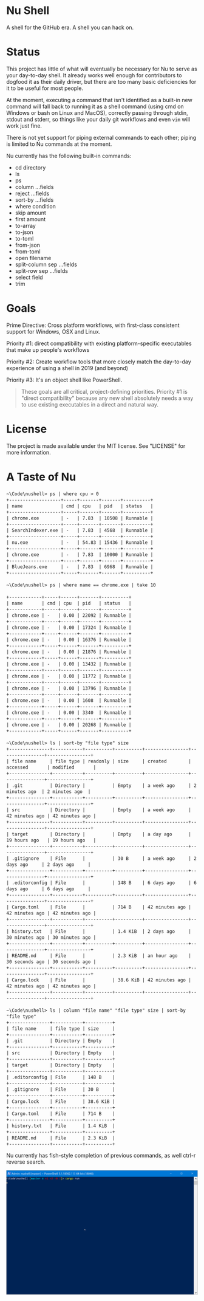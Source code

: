 # Nu Shell

A shell for the GitHub era. A shell you can hack on.

# Status

This project has little of what will eventually be necessary for Nu to serve as your day-to-day shell. It already works well enough for contributors to dogfood it as their daily driver, but there are too many basic deficiencies for it to be useful for most people.

At the moment, executing a command that isn't identified as a built-in new command will fall back to running it as a shell command (using cmd on Windows or bash on Linux and MacOS), correctly passing through stdin, stdout and stderr, so things like your daily git workflows and even `vim` will work just fine.

There is not yet support for piping external commands to each other; piping is limited to Nu commands at the moment.

Nu currently has the following built-in commands:

-   cd directory
-   ls
-   ps
-   column ...fields 
-   reject ...fields
-   sort-by ...fields
-   where condition
-   skip amount
-   first amount
-   to-array
-   to-json
-   to-toml
-   from-json
-   from-toml
-   open filename
-   split-column sep ...fields
-   split-row sep ...fields
-   select field 
-   trim

# Goals

Prime Directive: Cross platform workflows, with first-class consistent support for Windows, OSX and Linux.

Priority #1: direct compatibility with existing platform-specific executables that make up people's workflows

Priority #2: Create workflow tools that more closely match the day-to-day experience of using a shell in 2019 (and beyond)

Priority #3: It's an object shell like PowerShell.

> These goals are all critical, project-defining priorities. Priority #1 is "direct compatibility" because any new shell absolutely needs a way to use existing executables in a direct and natural way.

# License

The project is made available under the MIT license. See "LICENSE" for more information.

# A Taste of Nu

```text
~\Code\nushell> ps | where cpu > 0
+-------------------+-----+-------+-------+----------+
| name              | cmd | cpu   | pid   | status   |
+-------------------+-----+-------+-------+----------+
| chrome.exe        | -   | 7.83  | 10508 | Runnable |
+-------------------+-----+-------+-------+----------+
| SearchIndexer.exe | -   | 7.83  | 4568  | Runnable |
+-------------------+-----+-------+-------+----------+
| nu.exe            | -   | 54.83 | 15436 | Runnable |
+-------------------+-----+-------+-------+----------+
| chrome.exe        | -   | 7.83  | 10000 | Runnable |
+-------------------+-----+-------+-------+----------+
| BlueJeans.exe     | -   | 7.83  | 6968  | Runnable |
+-------------------+-----+-------+-------+----------+

~\Code\nushell> ps | where name == chrome.exe | take 10

+------------+-----+------+-------+----------+
| name       | cmd | cpu  | pid   | status   |
+------------+-----+------+-------+----------+
| chrome.exe | -   | 0.00 | 22092 | Runnable |
+------------+-----+------+-------+----------+
| chrome.exe | -   | 0.00 | 17324 | Runnable |
+------------+-----+------+-------+----------+
| chrome.exe | -   | 0.00 | 16376 | Runnable |
+------------+-----+------+-------+----------+
| chrome.exe | -   | 0.00 | 21876 | Runnable |
+------------+-----+------+-------+----------+
| chrome.exe | -   | 0.00 | 13432 | Runnable |
+------------+-----+------+-------+----------+
| chrome.exe | -   | 0.00 | 11772 | Runnable |
+------------+-----+------+-------+----------+
| chrome.exe | -   | 0.00 | 13796 | Runnable |
+------------+-----+------+-------+----------+
| chrome.exe | -   | 0.00 | 1608  | Runnable |
+------------+-----+------+-------+----------+
| chrome.exe | -   | 0.00 | 3340  | Runnable |
+------------+-----+------+-------+----------+
| chrome.exe | -   | 0.00 | 20268 | Runnable |
+------------+-----+------+-------+----------+

~\Code\nushell> ls | sort-by "file type" size
+---------------+-----------+----------+----------+----------------+----------------+----------------+
| file name     | file type | readonly | size     | created        | accessed       | modified       |
+---------------+-----------+----------+----------+----------------+----------------+----------------+
| .git          | Directory |          | Empty    | a week ago     | 2 minutes ago  | 2 minutes ago  |
+---------------+-----------+----------+----------+----------------+----------------+----------------+
| src           | Directory |          | Empty    | a week ago     | 42 minutes ago | 42 minutes ago |
+---------------+-----------+----------+----------+----------------+----------------+----------------+
| target        | Directory |          | Empty    | a day ago      | 19 hours ago   | 19 hours ago   |
+---------------+-----------+----------+----------+----------------+----------------+----------------+
| .gitignore    | File      |          | 30 B     | a week ago     | 2 days ago     | 2 days ago     |
+---------------+-----------+----------+----------+----------------+----------------+----------------+
| .editorconfig | File      |          | 148 B    | 6 days ago     | 6 days ago     | 6 days ago     |
+---------------+-----------+----------+----------+----------------+----------------+----------------+
| Cargo.toml    | File      |          | 714 B    | 42 minutes ago | 42 minutes ago | 42 minutes ago |
+---------------+-----------+----------+----------+----------------+----------------+----------------+
| history.txt   | File      |          | 1.4 KiB  | 2 days ago     | 30 minutes ago | 30 minutes ago |
+---------------+-----------+----------+----------+----------------+----------------+----------------+
| README.md     | File      |          | 2.3 KiB  | an hour ago    | 30 seconds ago | 30 seconds ago |
+---------------+-----------+----------+----------+----------------+----------------+----------------+
| Cargo.lock    | File      |          | 38.6 KiB | 42 minutes ago | 42 minutes ago | 42 minutes ago |
+---------------+-----------+----------+----------+----------------+----------------+----------------+

~\Code\nushell> ls | column "file name" "file type" size | sort-by "file type"
+---------------+-----------+----------+
| file name     | file type | size     |
+---------------+-----------+----------+
| .git          | Directory | Empty    |
+---------------+-----------+----------+
| src           | Directory | Empty    |
+---------------+-----------+----------+
| target        | Directory | Empty    |
+---------------+-----------+----------+
| .editorconfig | File      | 148 B    |
+---------------+-----------+----------+
| .gitignore    | File      | 30 B     |
+---------------+-----------+----------+
| Cargo.lock    | File      | 38.6 KiB |
+---------------+-----------+----------+
| Cargo.toml    | File      | 714 B    |
+---------------+-----------+----------+
| history.txt   | File      | 1.4 KiB  |
+---------------+-----------+----------+
| README.md     | File      | 2.3 KiB  |
+---------------+-----------+----------+
```

Nu currently has fish-style completion of previous commands, as well ctrl-r reverse search.

![autocompletion][fish-style]

[fish-style]: ./images/nushell-autocomplete.gif "Fish-style autocomplete"
